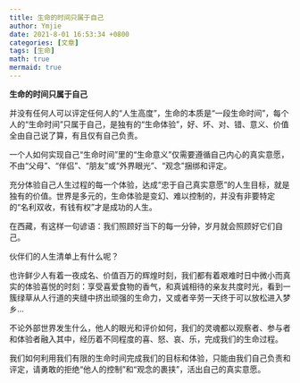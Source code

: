 ```yaml
---
title: 生命的时间只属于自己
author: Ymjie
date: 2021-8-01 16:53:34 +0800
categories: [文章]
tags: [生命]
math: true
mermaid: true
---
```


**生命的时间只属于自己**


并没有任何人可以评定任何人的“人生高度”，生命的本质是“一段生命时间”，每个人的“生命时间”只属于自己，是独有的“生命体验”，好、坏、对、错、意义、价值全由自己说了算，有且仅有自己负责。



一个人如何实现自己“生命时间”里的“生命意义”仅需要遵循自己内心的真实意愿，不由“父母”、“伴侣”、“朋友”或“外界眼光”、“观念”捆绑和评定。



充分体验自己人生过程的每一个体验，达成“忠于自己真实意愿”的人生目标，就是独有的价值。世界是多元的，生命体验是变幻、难以控制的，并没有非要特定的“名利双收，有钱有权”才是成功的人生。



在西藏，有这样一句谚语：我们照顾好当下的每一分钟，岁月就会照顾好它们自己。



伙伴们的人生清单上有什么呢？



也许鲜少人有着一夜成名、价值百万的辉煌时刻，我们都有着艰难时日中微小而真实的体验喜悦的时刻：享受喜爱食物的香气，和真诚相待的亲友共度时光，看到一簇绿草从人行道的夹缝中挤出顽强的生命力，又或者辛劳一天终于可以放松进入梦乡…



不论外部世界发生什么，他人的眼光和评价如何，我们的灵魂都以观察者、参与者和体验者融入其中，经历着不同程度的喜、怒、哀、乐，完成我们的生命过程。



我们如何利用我们有限的生命时间完成我们的目标和体验，只能由我们自己负责和评定，请勇敢的拒绝“他人的控制”和“观念的裹挟”，活出自己的真实意愿。
